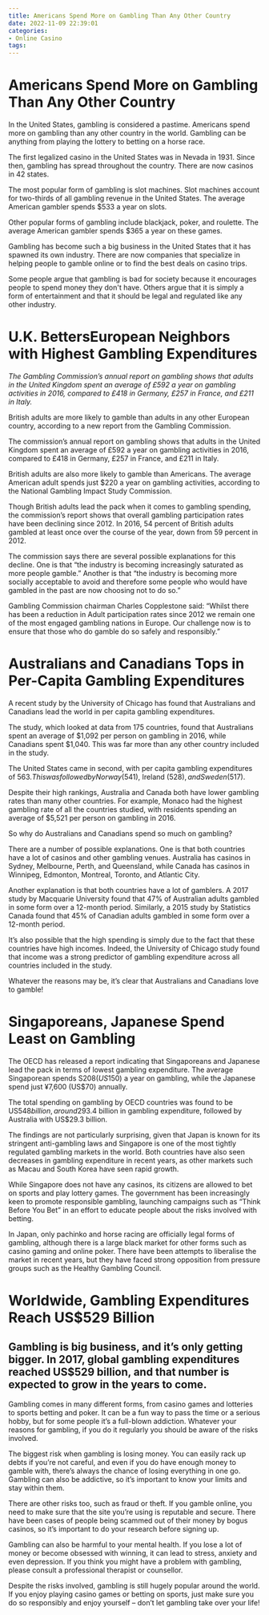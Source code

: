 ```yaml
---
title: Americans Spend More on Gambling Than Any Other Country
date: 2022-11-09 22:39:01
categories:
- Online Casino
tags:
---
```



#  Americans Spend More on Gambling Than Any Other Country

In the United States, gambling is considered a pastime. Americans spend more on gambling than any other country in the world. Gambling can be anything from playing the lottery to betting on a horse race.

The first legalized casino in the United States was in Nevada in 1931. Since then, gambling has spread throughout the country. There are now casinos in 42 states.

The most popular form of gambling is slot machines. Slot machines account for two-thirds of all gambling revenue in the United States. The average American gambler spends $533 a year on slots.

Other popular forms of gambling include blackjack, poker, and roulette. The average American gambler spends $365 a year on these games.

Gambling has become such a big business in the United States that it has spawned its own industry. There are now companies that specialize in helping people to gamble online or to find the best deals on casino trips.

Some people argue that gambling is bad for society because it encourages people to spend money they don't have. Others argue that it is simply a form of entertainment and that it should be legal and regulated like any other industry.

#  U.K. BettersEuropean Neighbors with Highest Gambling Expenditures

_The Gambling Commission’s annual report on gambling shows that adults in the United Kingdom spent an average of £592 a year on gambling activities in 2016, compared to £418 in Germany, £257 in France, and £211 in Italy._

British adults are more likely to gamble than adults in any other European country, according to a new report from the Gambling Commission.

The commission’s annual report on gambling shows that adults in the United Kingdom spent an average of £592 a year on gambling activities in 2016, compared to £418 in Germany, £257 in France, and £211 in Italy.

British adults are also more likely to gamble than Americans. The average American adult spends just $220 a year on gambling activities, according to the National Gambling Impact Study Commission.

Though British adults lead the pack when it comes to gambling spending, the commission’s report shows that overall gambling participation rates have been declining since 2012. In 2016, 54 percent of British adults gambled at least once over the course of the year, down from 59 percent in 2012.

The commission says there are several possible explanations for this decline. One is that “the industry is becoming increasingly saturated as more people gamble.” Another is that “the industry is becoming more socially acceptable to avoid and therefore some people who would have gambled in the past are now choosing not to do so.”

Gambling Commission chairman Charles Copplestone said: “Whilst there has been a reduction in Adult participation rates since 2012 we remain one of the most engaged gambling nations in Europe. Our challenge now is to ensure that those who do gamble do so safely and responsibly.”

#  Australians and Canadians Tops in Per-Capita Gambling Expenditures

A recent study by the University of Chicago has found that Australians and Canadians lead the world in per capita gambling expenditures.

The study, which looked at data from 175 countries, found that Australians spent an average of $1,092 per person on gambling in 2016, while Canadians spent $1,040. This was far more than any other country included in the study.

The United States came in second, with per capita gambling expenditures of $563. This was followed by Norway ($541), Ireland ($528), and Sweden ($517).

Despite their high rankings, Australia and Canada both have lower gambling rates than many other countries. For example, Monaco had the highest gambling rate of all the countries studied, with residents spending an average of $5,521 per person on gambling in 2016.

So why do Australians and Canadians spend so much on gambling?

There are a number of possible explanations. One is that both countries have a lot of casinos and other gambling venues. Australia has casinos in Sydney, Melbourne, Perth, and Queensland, while Canada has casinos in Winnipeg, Edmonton, Montreal, Toronto, and Atlantic City.

Another explanation is that both countries have a lot of gamblers. A 2017 study by Macquarie University found that 47% of Australian adults gambled in some form over a 12-month period. Similarly, a 2015 study by Statistics Canada found that 45% of Canadian adults gambled in some form over a 12-month period.

It’s also possible that the high spending is simply due to the fact that these countries have high incomes. Indeed, the University of Chicago study found that income was a strong predictor of gambling expenditure across all countries included in the study.

Whatever the reasons may be, it’s clear that Australians and Canadians love to gamble!

#  Singaporeans, Japanese Spend Least on Gambling

The OECD has released a report indicating that Singaporeans and Japanese lead the pack in terms of lowest gambling expenditure. The average Singaporean spends S$208 (US$150) a year on gambling, while the Japanese spend just ¥7,600 (US$70) annually.

The total spending on gambling by OECD countries was found to be US$548 billion, around 2% of their GDP. The United States came in first place with US$93.4 billion in gambling expenditure, followed by Australia with US$29.3 billion.

The findings are not particularly surprising, given that Japan is known for its stringent anti-gambling laws and Singapore is one of the most tightly regulated gambling markets in the world. Both countries have also seen decreases in gambling expenditure in recent years, as other markets such as Macau and South Korea have seen rapid growth.

While Singapore does not have any casinos, its citizens are allowed to bet on sports and play lottery games. The government has been increasingly keen to promote responsible gambling, launching campaigns such as “Think Before You Bet” in an effort to educate people about the risks involved with betting.

In Japan, only pachinko and horse racing are officially legal forms of gambling, although there is a large black market for other forms such as casino gaming and online poker. There have been attempts to liberalise the market in recent years, but they have faced strong opposition from pressure groups such as the Healthy Gambling Council.

#  Worldwide, Gambling Expenditures Reach US$529 Billion

## Gambling is big business, and it’s only getting bigger. In 2017, global gambling expenditures reached US$529 billion, and that number is expected to grow in the years to come.

Gambling comes in many different forms, from casino games and lotteries to sports betting and poker. It can be a fun way to pass the time or a serious hobby, but for some people it’s a full-blown addiction. Whatever your reasons for gambling, if you do it regularly you should be aware of the risks involved.

The biggest risk when gambling is losing money. You can easily rack up debts if you’re not careful, and even if you do have enough money to gamble with, there’s always the chance of losing everything in one go. Gambling can also be addictive, so it’s important to know your limits and stay within them.

There are other risks too, such as fraud or theft. If you gamble online, you need to make sure that the site you’re using is reputable and secure. There have been cases of people being scammed out of their money by bogus casinos, so it’s important to do your research before signing up.

Gambling can also be harmful to your mental health. If you lose a lot of money or become obsessed with winning, it can lead to stress, anxiety and even depression. If you think you might have a problem with gambling, please consult a professional therapist or counsellor.

Despite the risks involved, gambling is still hugely popular around the world. If you enjoy playing casino games or betting on sports, just make sure you do so responsibly and enjoy yourself – don’t let gambling take over your life!